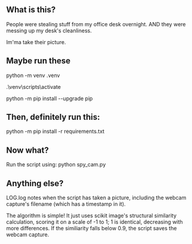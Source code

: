 ## What is this?

People were stealing stuff from my office desk overnight. AND they were messing up my desk's cleanliness.

Im'ma take their picture.

## Maybe run these

python -m venv .venv

.\venv\scripts\activate

python -m pip install --upgrade pip

## Then, definitely run this:

python -m pip install -r requirements.txt

## Now what?

Run the script using: python spy_cam.py

## Anything else?

LOG.log notes when the script has taken a picture, including the webcam capture's filename (which has a timestamp in it).

The algorithm is simple! It just uses scikit image's structural similarity calculation, scoring it on a 
scale of -1 to 1; 1 is identical, decreasing with more differences. If the similiarity falls below 0.9, the script saves the webcam capture.
